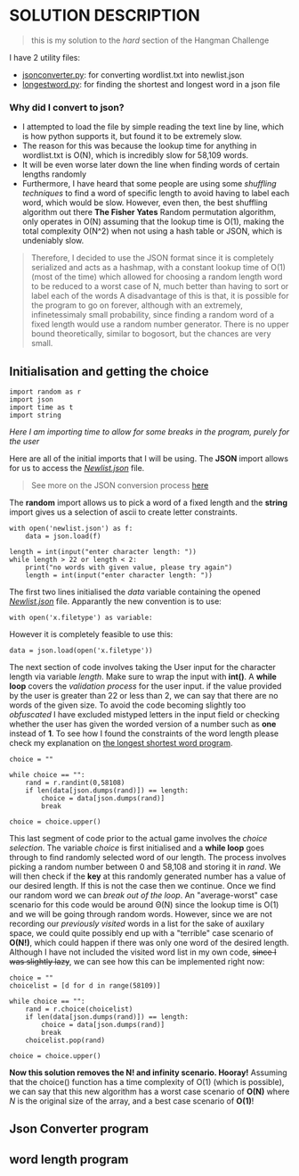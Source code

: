 # SOLUTION DESCRIPTION
> this is my solution to the *hard* section of the Hangman Challenge

I have 2 utility files: 
- [jsonconverter.py](https://github.com/KEGSCodingClub/HangmanChallenge1/blob/RudrrayanManna/jsonconverter.py): for converting wordlist.txt into newlist.json
- [longestword.py](https://github.com/KEGSCodingClub/HangmanChallenge1/blob/RudrrayanManna/longestword.py): for finding the shortest and longest word in a json file

### Why did I convert to json?
- I attempted to load the file by simple reading the text line by line, which is how python supports it, but found it to be extremely slow.
- The reason for this was because the lookup time for anything in wordlist.txt is O(N), which is incredibly slow for 58,109 words.
- It will be even worse later down the line when finding words of certain lengths randomly
- Furthermore, I have heard that some people are using some *shuffling techniques* to find a word of specific length to avoid having to label each word, which would be slow. However, even then, the best shuffling algorithm out there __The Fisher Yates__ Random permutation algorithm, only operates in O(N) 
assuming that the lookup time is O(1), making the total complexity O(N^2) when not using a hash table or JSON, which is undeniably slow.

> Therefore, I decided to use the JSON format since it is completely serialized and acts as a hashmap, with a constant lookup time of O(1) (most of the time)
> which allowed for choosing a random length word to be reduced to a worst case of N, much better than having to sort or label each of the words
> A disadvantage of this is that, it is possible for the program to go on forever, although with an extremely, infinetessimaly small probability, since finding a random
> word of a fixed length would use a random number generator. There is no upper bound theoretically, similar to bogosort, but the chances are very small.

## Initialisation and getting the choice

```python3
import random as r
import json
import time as t
import string
```
*Here I am importing time to allow for some breaks in the program, purely for the user*

Here are all of the initial imports that I will be using. The __JSON__ import allows for us to access the
[*Newlist.json*](https://github.com/KEGSCodingClub/HangmanChallenge1/blob/RudrrayanManna/newlist.json) file. 
> See more on the JSON conversion process [here](https://github.com/KEGSCodingClub/HangmanChallenge1/blob/RudrrayanManna/README.md#json-converter-program)

The __random__ import allows us to pick a word of a fixed length and the __string__ import gives us a selection of ascii to create letter constraints.

```python3
with open('newlist.json') as f:
    data = json.load(f)

length = int(input("enter character length: "))
while length > 22 or length < 2:
    print("no words with given value, please try again")
    length = int(input("enter character length: "))
```
The first two lines initialised the *data* variable containing the opened [*Newlist.json*](https://github.com/KEGSCodingClub/HangmanChallenge1/blob/RudrrayanManna/newlist.json) file. 
Apparantly the new convention is to use:
```python3
with open('x.filetype') as variable:
```
However it is completely feasible to use this:
```python3
data = json.load(open('x.filetype'))
```
The next section of code involves taking the User input for the character length via variable *length*. Make sure to wrap the input with __int()__.
A __while loop__ covers the *validation process* for the user input. if the value provided by the user is greater than 22 or less than 2, we can say
that there are no words of the given size. To avoid the code becoming slightly too *obfuscated* I have excluded mistyped letters in the input field or 
checking whether the user has given the worded version of a number such as __one__ instead of __1__. To see how I found the constraints of the word length
please check my explanation on [the longest shortest word program](https://github.com/KEGSCodingClub/HangmanChallenge1/blob/RudrrayanManna/README.md#word-length-program).
 

```python3
choice = ""

while choice == "":
    rand = r.randint(0,58108)
    if len(data[json.dumps(rand)]) == length:
        choice = data[json.dumps(rand)]
        break

choice = choice.upper()
```
This last segment of code prior to the actual game involves the *choice selection*. The variable *choice* is first initialised and a __while loop__ goes 
through to find randomly selected word of our length. The process involves picking a random number between 0 and 58,108 and storing it in *rand*. We will
then check if the __key__ at this randomly generated number has a value of our desired length. If this is not the case then we continue. Once we find our
random word we can *break out of the loop*. An "average-worst" case scenario for this code would be around Θ(N) since the lookup time is O(1) and we will 
be going through random words. However, since we are not recording our *previously visited* words in a list for the sake of auxilary space, we could quite
possibly end up with a "terrible" case scenario of __O(N!)__, which could happen if there was only one word of the desired length. Although I have not included
the visited word list in my own code, ~~since I was slightly lazy~~, we can see how this can be implemented right now:

```python3
choice = ""
choicelist = [d for d in range(58109)]

while choice == "":
    rand = r.choice(choicelist)
    if len(data[json.dumps(rand)]) == length:
        choice = data[json.dumps(rand)]
        break
    choicelist.pop(rand)

choice = choice.upper()
```
__Now this solution removes the N! and infinity scenario. Hooray!__
Assuming that the choice() function has a time complexity of O(1) (which is possible), we can say that this new algorithm has a worst case scenario of __O(N)__
where *N* is the original size of the array, and a best case scenario of __O(1)__!


## Json Converter program 

## word length program


